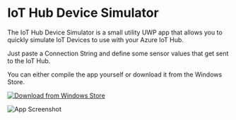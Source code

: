 # IoT Hub Device Simulator

The IoT Hub Device Simulator is a small utility UWP app that allows you to quickly simulate IoT Devices to use with your Azure IoT Hub. 

Just paste a Connection String and define some sensor values that get sent to the IoT Hub.

You can either compile the app yourself or download it from the Windows Store.

[![Download from Windows Store](https://iothubdevicesimulator.blob.core.windows.net/github/app-windows.png)](https://www.microsoft.com/en-us/p/iot-hub-device-simulator/9pcqwq17mxm0)


![App Screenshot](https://iothubdevicesimulator.blob.core.windows.net/github/screenshot.JPG)